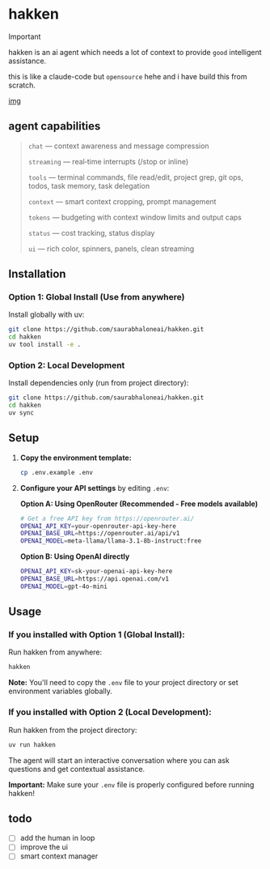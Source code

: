# hakken
> [!IMPORTANT]
> hakken is an ai agent which needs a lot of context to provide `good` intelligent assistance.
> 
> this is like a claude-code but `opensource` hehe and i have build this from scratch. 

[img](assets/images/interface.png)

## agent capabilities

> `chat` — context awareness and message compression
>
> `streaming` — real‑time interrupts (/stop or inline)
>
> `tools` — terminal commands, file read/edit, project grep, git ops, todos, task memory, task delegation
>
> `context` — smart context cropping, prompt management
>
> `tokens` — budgeting with context window limits and output caps
>
> `status` — cost tracking, status display
>
> `ui` — rich color, spinners, panels, clean streaming

## Installation

### Option 1: Global Install (Use from anywhere)
Install globally with uv:

```bash
git clone https://github.com/saurabhaloneai/hakken.git
cd hakken
uv tool install -e .
```

### Option 2: Local Development
Install dependencies only (run from project directory):

```bash
git clone https://github.com/saurabhaloneai/hakken.git
cd hakken
uv sync
```

## Setup

1. **Copy the environment template:**
   ```bash
   cp .env.example .env
   ```

2. **Configure your API settings** by editing `.env`:

   **Option A: Using OpenRouter (Recommended - Free models available)**
   ```bash
   # Get a free API key from https://openrouter.ai/
   OPENAI_API_KEY=your-openrouter-api-key-here
   OPENAI_BASE_URL=https://openrouter.ai/api/v1
   OPENAI_MODEL=meta-llama/llama-3.1-8b-instruct:free
   ```

   **Option B: Using OpenAI directly**
   ```bash
   OPENAI_API_KEY=sk-your-openai-api-key-here
   OPENAI_BASE_URL=https://api.openai.com/v1
   OPENAI_MODEL=gpt-4o-mini
   ```

## Usage

### If you installed with Option 1 (Global Install):
Run hakken from anywhere:

```bash
hakken
```

**Note:** You'll need to copy the `.env` file to your project directory or set environment variables globally.

### If you installed with Option 2 (Local Development):
Run hakken from the project directory:

```bash
uv run hakken
```

The agent will start an interactive conversation where you can ask questions and get contextual assistance.

**Important:** Make sure your `.env` file is properly configured before running hakken!



## todo 

- [ ] add the human in loop 
- [ ] improve the ui 
- [ ] smart context manager 
